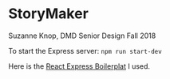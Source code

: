 # StoryMaker
Suzanne Knop, DMD Senior Design Fall 2018

To start the Express server: `npm run start-dev`

Here is the [React Express Boilerplat](https://github.com/jefferyshivers/React-Express-Boilerplate) I used.